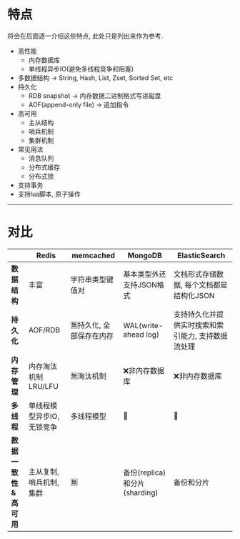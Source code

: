 # 特点

将会在后面逐一介绍这些特点, 此处只是列出来作为参考.

* 高性能
  * 内存数据库
  * 单线程异步IO(避免多线程竞争和阻塞)
* 多数据结构 &rarr; String, Hash, List, Zset, Sorted Set, etc
* 持久化
  * RDB snapshot &rarr; 内存数据二进制格式写进磁盘
  * AOF(append-only file) &rarr; 追加指令
* 高可用
  * 主从结构
  * 哨兵机制
  * 集群机制
* 常见用法
  * 消息队列
  * 分布式缓存
  * 分布式锁
* 支持事务
* 支持lua脚本, 原子操作

---

# 对比

||Redis|memcached|MongoDB|ElasticSearch|
|---|---|---|---|---|
|**数据结构**|丰富|字符串类型键值对|基本类型外还支持JSON格式|文档形式存储数据, 每个文档都是结构化JSON|
|**持久化**|AOF/RDB|🈚️持久化, 全部保存在内存|WAL(write-ahead log)|支持持久化并提供实时搜索和索引能力, 支持数据流处理|
|**内存管理**|内存淘汰机制LRU/LFU|🈚️淘汰机制|❌非内存数据库|❌非内存数据库|
|**多线程**|单线程模型异步IO, 无锁竞争|多线程模型|🚫|🚫|
|**数据一致性&高可用**|主从复制, 哨兵机制, 集群|🈚️|备份(replica)和分片(sharding)|备份和分片|